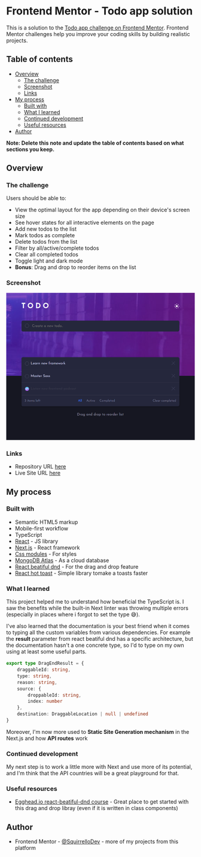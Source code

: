 # Frontend Mentor - Todo app solution

This is a solution to the [Todo app challenge on Frontend Mentor](https://www.frontendmentor.io/challenges/todo-app-Su1_KokOW). Frontend Mentor challenges help you improve your coding skills by building realistic projects.

## Table of contents

- [Overview](#overview)
    - [The challenge](#the-challenge)
    - [Screenshot](#screenshot)
    - [Links](#links)
- [My process](#my-process)
    - [Built with](#built-with)
    - [What I learned](#what-i-learned)
    - [Continued development](#continued-development)
    - [Useful resources](#useful-resources)
- [Author](#author)

**Note: Delete this note and update the table of contents based on what sections you keep.**

## Overview

### The challenge

Users should be able to:

- View the optimal layout for the app depending on their device's screen size
- See hover states for all interactive elements on the page
- Add new todos to the list
- Mark todos as complete
- Delete todos from the list
- Filter by all/active/complete todos
- Clear all completed todos
- Toggle light and dark mode
- **Bonus**: Drag and drop to reorder items on the list

### Screenshot

![](./screenshot.png)

### Links

- Repository URL [here](https://github.com/SquirrelloDev/todo-app-next)
- Live Site URL [here](https://todo-app-next-1qwo9a2hx-squirrello-maker.vercel.app/)

## My process

### Built with

- Semantic HTML5 markup
- Mobile-first workflow
- TypeScript
- [React](https://reactjs.org/) - JS library
- [Next.js](https://nextjs.org/) - React framework
- [Css modules](https://github.com/css-modules/css-modules) - For styles
- [MongoDB Atlas](https://www.mongodb.com/atlas/database) - As a cloud database
- [React beatiful dnd](https://github.com/atlassian/react-beautiful-dnd) - For the drag and drop feature
- [React hot toast](https://react-hot-toast.com/) - Simple library tomake a toasts faster

### What I learned

This project helped me to understand how beneficial the TypeScript is. I saw the benefits while the built-in Next linter was throwing multiple errors (especially in places where i forgot to set the type 😅).

I've also learned that the documentation is your best friend when it comes to typing all the custom variables from various dependencies.
For example the **result** parameter from react beatiful dnd has a specific architecture, but the documentation hasn't a one concrete type, so I'd to type on my own using at least some useful parts.
```ts
export type DragEndResult = {
    draggableId: string,
    type: string,
    reason: string,
    source: {
        droppableId: string,
        index: number
    },
    destination: DraggableLocation | null | undefined
}
```
Moreover, I'm now more used to **Static Site Generation mechanism** in the Next.js and how **API routes** work

### Continued development

My next step is to work a little more with Next and use more of its potential, and I'm think that the API countries will be a great playground for that.

### Useful resources

- [Egghead.io react-beatiful-dnd course](https://egghead.io/courses/beautiful-and-accessible-drag-and-drop-with-react-beautiful-dnd) - Great place to get started with this drag and drop libray (even if it is written in class components)

## Author

- Frontend Mentor - [@SquirrelloDev](https://www.frontendmentor.io/profile/SquirrelloDev) - more of my projects from this platform
